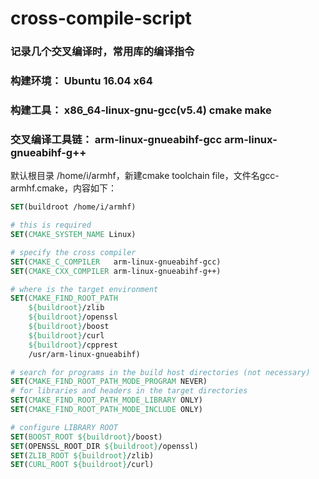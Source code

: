 # cross-compile-script

### 记录几个交叉编译时，常用库的编译指令
### 构建环境： Ubuntu 16.04 x64
### 构建工具： x86_64-linux-gnu-gcc(v5.4) cmake make
### 交叉编译工具链： arm-linux-gnueabihf-gcc arm-linux-gnueabihf-g++

默认根目录 /home/i/armhf，新建cmake toolchain file，文件名gcc-armhf.cmake，内容如下：
```cmake
SET(buildroot /home/i/armhf)

# this is required
SET(CMAKE_SYSTEM_NAME Linux)

# specify the cross compiler
SET(CMAKE_C_COMPILER   arm-linux-gnueabihf-gcc)
SET(CMAKE_CXX_COMPILER arm-linux-gnueabihf-g++)

# where is the target environment 
SET(CMAKE_FIND_ROOT_PATH 
    ${buildroot}/zlib
    ${buildroot}/openssl
    ${buildroot}/boost
    ${buildroot}/curl
    ${buildroot}/cpprest
    /usr/arm-linux-gnueabihf)

# search for programs in the build host directories (not necessary)
SET(CMAKE_FIND_ROOT_PATH_MODE_PROGRAM NEVER)
# for libraries and headers in the target directories
SET(CMAKE_FIND_ROOT_PATH_MODE_LIBRARY ONLY)
SET(CMAKE_FIND_ROOT_PATH_MODE_INCLUDE ONLY)

# configure LIBRARY ROOT
SET(BOOST_ROOT ${buildroot}/boost)
SET(OPENSSL_ROOT_DIR ${buildroot}/openssl)
SET(ZLIB_ROOT ${buildroot}/zlib)
SET(CURL_ROOT ${buildroot}/curl)
```
